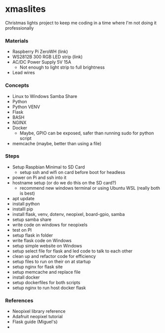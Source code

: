 # xmaslites

Christmas lights project to keep me coding in a time where I'm not doing it professionally



### Materials
- Raspberry Pi ZeroWH (link)
- WS2812B 300 RGB LED strip (link)
- AC/DC Power Supply 5V 15A
  - Not enough to light strip to full brightness
- Lead wires

### Concepts
- Linux to Windows Samba Share
- Python
- Python VENV
- Flask
- BASH
- NGINX
- Docker
  - Maybe, GPIO can be exposed, safer than running sudo for python script
- memcache (maybe, better than using a file)

### Steps
- Setup Raspbian Minimal to SD Card
  - setup ssh and wifi on card before boot for headless
- power on Pi and ssh into it
- hostname setup (or do we do this on the SD card?)
  - recommend new windows terminal or using Ubuntu WSL (really both is best)
- apt update
- install python
- installl pip
- install flask, venv, dotenv, neopixel, board-gpio, samba
- setup samba share
- write code on windows for neopixels
- test on PI
- setup flask in folder
- write flask code on Windows
- setup simple website on Windows
- setup select file for flask and led code to talk to each other
- clean up and refactor code for efficiency
- setup files to run on their on at startup
- setup nginx for flask site
- setup memcache and replace file
- install docker
- setup dockerfiles for both scripts
- setup nginx to run host docker flask


### References
- Neopixel library reference
- Adafruit neopixel tutorial
- Flask guide (Miguel's)
- 
